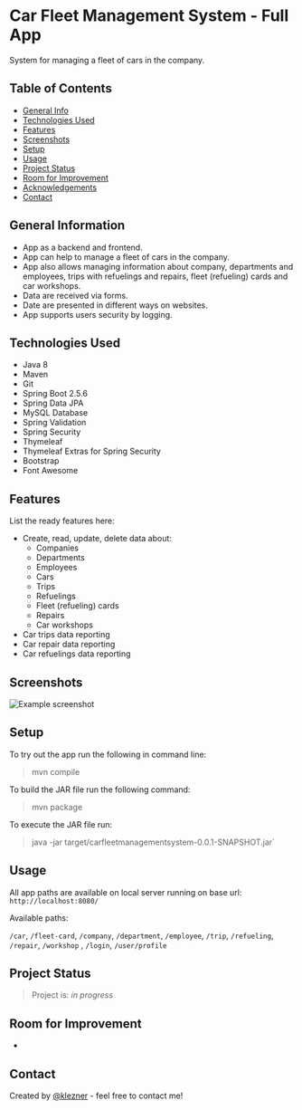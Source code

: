 # Car Fleet Management System - Full App

System for managing a fleet of cars in the company.

## Table of Contents

* [General Info](#general-information)
* [Technologies Used](#technologies-used)
* [Features](#features)
* [Screenshots](#screenshots)
* [Setup](#setup)
* [Usage](#usage)
* [Project Status](#project-status)
* [Room for Improvement](#room-for-improvement)
* [Acknowledgements](#acknowledgements)
* [Contact](#contact)

<!-- * [License](#license) -->

## General Information

- App as a backend and frontend.
- App can help to manage a fleet of cars in the company.
- App also allows managing information about company, departments and employees, trips with refuelings and repairs,
  fleet (refueling) cards and car workshops.
- Data are received via forms.
- Date are presented in different ways on websites.
- App supports users security by logging.

## Technologies Used

- Java 8
- Maven
- Git
- Spring Boot 2.5.6
- Spring Data JPA
- MySQL Database
- Spring Validation
- Spring Security
- Thymeleaf
- Thymeleaf Extras for Spring Security
- Bootstrap
- Font Awesome

## Features

List the ready features here:

- Create, read, update, delete data about:
  - Companies
  - Departments
  - Employees
  - Cars
  - Trips
  - Refuelings
  - Fleet (refueling) cards
  - Repairs
  - Car workshops
- Car trips data reporting
- Car repair data reporting
- Car refuelings data reporting

## Screenshots

![Example screenshot](./ccfms.png)

## Setup

To try out the app run the following in command line:
> mvn compile

To build the JAR file run the following command:
> mvn package

To execute the JAR file run:
> java -jar target/carfleetmanagementsystem-0.0.1-SNAPSHOT.jar`

## Usage

All app paths are available on local server running on base url:
`http://localhost:8080/`

Available paths:

`/car`, `/fleet-card`, `/company`, `/department`, `/employee`, `/trip`, `/refueling`, `/repair`, `/workshop`
, `/login`, `/user/profile`

[comment]: <> (with basic auth credentials:)

[comment]: <> (`U: admin/ P: admin1`)

## Project Status

> Project is: _in progress_

## Room for Improvement

-

## Contact

Created by [@klezner](https://github.com/klezner) - feel free to contact me!


<!-- Optional -->
<!-- ## License -->
<!-- This project is open source and available under the [... License](). -->

<!-- You don't have to include all sections - just the one's relevant to your project -->
